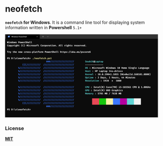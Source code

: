# neofetch

**`neofetch` for Windows**. It is a command line tool for displaying system information written in **Powershell** `5.1+`

![sample](sample.png)

### License
**[MIT](./LICENSE)**
